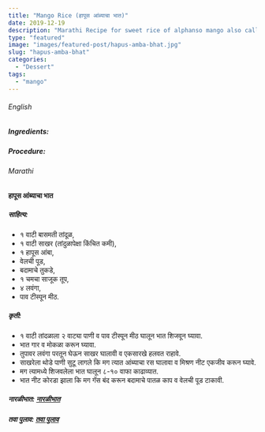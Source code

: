 ```yaml
---
title: "Mango Rice (हापूस आंब्याचा भात)"
date: 2019-12-19
description: "Marathi Recipe for sweet rice of alphanso mango also called locally as hapus amba bhat"
type: "featured"
image: "images/featured-post/hapus-amba-bhat.jpg"
slug: "hapus-amba-bhat"
categories: 
  - "Dessert"
tags:
  - "mango"
---
```


###### English



####



##### Ingredients: 







##### Procedure:









###### Marathi




#### हापूस आंब्याचा भात 



##### साहित्य:


- १ वाटी बासमती तांदूळ,
- १ वाटी साखर (तांदुळापेक्षा किंचित कमी),
- १ हापूस आंबा,
- वेलची पूड,
- बदामाचे तुकडे,
- १ चमचा साजूक तूप,
- ४ लवंगा,
- पाव टीस्पून मीठ. 



##### कृती:


- १ वाटी तांदळाला २ वाट्या पाणी व पाव टीस्पून मीठ घालून भात शिजवून घ्यावा.
- भात गार व मोकळा करून घ्यावा.
- तुपावर लवंगा परतून घेऊन साखर घालावी व एकसारखे हलवत राहावे.
- साखरेला थोडे पाणी सुटू लागले कि मग त्यात आंब्याचा रस घालावा व मिश्रण नीट एकजीव करून घ्यावे.
- मग त्यामध्ये शिजवलेला भात घालून ८-१० वाफा काढाव्यात.
- भात नीट कोरडा झाला कि मग गॅस बंद करून बदामाचे पातळ काप व वेलची पूड टाकावी.



##### नारळीभात: [नारळीभात](/narali-bhat) 
##### तवा पुलाव: [तवा पुलाव](/tawa-pulao) 